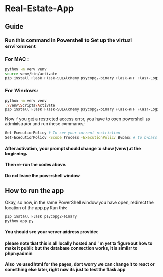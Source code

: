 # Real-Estate-App
## Guide
### Run this command in Powershell to Set up the virtual environment

###  For MAC :
```bash
python -m venv venv
source venv/bin/activate 
pip install Flask Flask-SQLAlchemy psycopg2-binary Flask-WTF Flask-Login
```
### For Windows:
```bash
python -m venv venv
.\venv\Scripts\Activate
pip install Flask Flask-SQLAlchemy psycopg2-binary Flask-WTF Flask-Login
```
Now if you get a restricted access error, you have to open powershell as administrator and run these commands;
```bash
Get-ExecutionPolicy # To see your current restriction
Set-ExecutionPolicy -Scope Process -ExecutionPolicy Bypass # to bypass if it is restricted
```
#### After activation, your prompt should change to show (venv) at the beginning.
#### Then re-run the codes above.
#### Do not leave the powershell window 

## How to run the app

Okay, so now, in the same PowerShell window you have open, redirect the location of the app.py
Run this:
```bash
pip install Flask psycopg2-binary
python app.py
```
#### You should see your server address provided
#### please note that this is all locally hosted and I'm yet to figure out how to make it public but the database connection works, it is similar to phpmyadmin
#### Also ive used html for the pages, dont worry we can change it to react or something else later, right now its just to test the flask app




